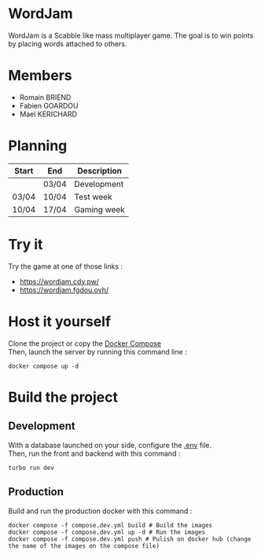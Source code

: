 # WordJam
WordJam is a Scabble like mass multiplayer game. The goal is to win points by placing words attached to others.

# Members
- Romain BRIEND
- Fabien GOARDOU
- Mael KERICHARD

# Planning
| Start | End   | Description |
| ----- | ----- | ----------- |
|       | 03/04 | Development |
| 03/04 | 10/04 | Test week   |
| 10/04 | 17/04 | Gaming week |

# Try it
Try the game at one of those links :
- https://wordjam.cdy.pw/
- https://wordjam.fgdou.ovh/


# Host it yourself
Clone the project or copy the [Docker Compose](compose.yml)  
Then, launch the server by running this command line :
```shell
docker compose up -d
```

# Build the project

## Development
With a database launched on your side, configure the [.env](.env) file.  
Then, run the front and backend with this command :

```shell
turbo run dev
```

## Production
Build and run the production docker with this command :
```shell
docker compose -f compose.dev.yml build # Build the images
docker compose -f compose.dev.yml up -d # Run the images
docker compose -f compose.dev.yml push # Pulish on docker hub (change the name of the images on the compose file)
```
